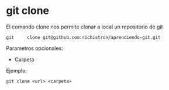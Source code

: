 git clone
=========

El comando clone nos permite clonar a local un repositorio de git

```
git 	clone git@github.com:richistron/aprendiendo-git.git
```

Parametros opcionales:

* Carpeta 

Ejemplo:
```
git clone <url> <carpeta>
```
